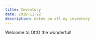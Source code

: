 ```yaml
---
title: Inventory
date: 2018-11-22
description: notes on all my inventory
---
```


Welcome to OttO the wonderful!
